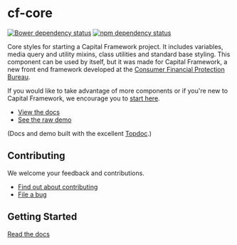 # cf-core

[![Bower dependency status](https://www.versioneye.com/user/projects/533069907bae4b78ef00000b/badge.png)](https://www.versioneye.com/user/projects/533069907bae4b78ef00000b)
[![npm dependency status](https://gemnasium.com/cfpb/cf-core.svg)](https://gemnasium.com/cfpb/cf-core)

Core styles for starting a Capital Framework project.
It includes variables, media query and utility mixins, class utilities and
standard base styling.
This component can be used by itself, but it was made for Capital Framework,
a new front end framework developed at the
[Consumer Financial Protection Bureau](https://cfpb.github.io/).

If you would like to take advantage of more components or if you're new to
Capital Framework, we encourage you to [start here](https://cfpb.github.io/capital-framework/).

- [View the docs](https://cfpb.github.io/cf-core/docs/)
- [See the raw demo](https://cfpb.github.io/cf-core/demo/)

(Docs and demo built with the excellent [Topdoc](https://github.com/topcoat/topdoc/).)


## Contributing

We welcome your feedback and contributions.

- [Find out about contributing](https://cfpb.github.io/capital-framework/contributing/)
- [File a bug](https://github.com/cfpb/cf-core/issues/new?body=%23%23%20URL%0D%0D%0D%23%23%20Actual%20Behavior%0D%0D%0D%23%23%20Expected%20Behavior%0D%0D%0D%23%23%20Steps%20to%20Reproduce%0D%0D%0D%23%23%20Screenshot&labels=bug)


## Getting Started

[Read the docs](https://cfpb.github.io/capital-framework/components/)
